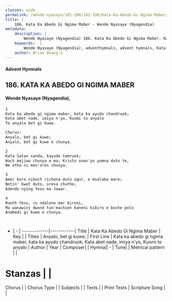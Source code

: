 ```yaml
---
classes: wide
permalink: /wende-nyasaye/101-200/181-190/Kata-Ka-Abedo-Gi-Ngima-Maber/
title: |
    186. Kata Ka Abedo Gi Ngima Maber - Wende Nyasaye (Nyagendia)
metadata:
    description: |
        Wende Nyasaye (Nyagendia) 186. Kata Ka Abedo Gi Ngima Maber. Kata ka abedo gi ngima maber, kata ka ayudo chandruok; Kata abet nade, imiya n'yo, Kuomi to anyalo To anyalo bet gi kuwe.  Chorus: Anyalo, bet gi kuwe; Anyalo, bet gi kuwe e chunya.  
    keywords:  |
        Wende Nyasaye (Nyagendia), adventhymnals, advent hymnals, Kata Ka Abedo Gi Ngima Maber, Kata ka abedo gi ngima maber, kata ka ayudo chandruok; Kata abet nade, imiya n'yo, Kuomi to anyalo. Anyalo, bet gi kuwe;
    author: Brian Onang'o
---
```


#### Advent Hymnals
## 186. KATA KA ABEDO GI NGIMA MABER
####  Wende Nyasaye (Nyagendia),

```txt
1
Kata ka abedo gi ngima maber, kata ka ayudo chandruok;
Kata abet nade, imiya n'yo, Kuomi to anyalo
To anyalo bet gi kuwe.

Chorus:
Anyalo, bet gi kuwe;
Anyalo, bet gi kuwe e chunya.

2
Kata Satan sanda, kayudo temruok;
Wach mojiwo chunya e ma; Kristo osen'yo yomna duto te,
Ne otho ni mon'ores chunya.

3
Amor koro nikech richona duto ogur, e msalaba mare;
Notin' kwet duto, oresa chutho;
Adendo nying Yesu ma Jawar.

4
Ruoth Yesu, ru ndalono mar bironi,
Ma wanawinj dwond tun'machien kaneni kibiro e boche polo
Anabedi gi kuwe e chunya.




```

- |   -  |
-------------|------------|
Title | Kata Ka Abedo Gi Ngima Maber |
Key |  |
Titles | Anyalo, bet gi kuwe; |
First Line | Kata ka abedo gi ngima maber, kata ka ayudo chandruok; Kata abet nade, imiya n'yo, Kuomi to anyalo |
Author | 
Year | 
Composer| |
Hymnal|  - |
Tune|  |
Metrical pattern | |
# Stanzas |  |
Chorus |  |
Chorus Type |  |
Subjects | |
Texts |  |
Print Texts | 
Scripture Song |  |
    
